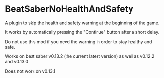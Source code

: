 # BeatSaberNoHealthAndSafety
A plugin to skip the health and safety warning at the beginning of the game.

It works by automatically pressing the "Continue" button after a short delay.

Do not use this mod if you need the warning in order to stay healthy and safe.

Works on beat saber v0.13.2 (the current latest version) as well as v0.12.2 and v0.13.0

Does not work on v0.13.1


